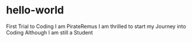# hello-world
First Trial to Coding
I am PirateRemus 
I am thrilled to start my Journey into Coding
Although I am still a Student

